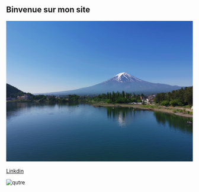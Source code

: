 ## Binvenue sur mon site

![GitHub Logo](/IMG_20190525_082216.jpg)

[Linkdin](https://www.linkedin.com/in/olivier-fransois-0a65361a9/)

![qutre]()
